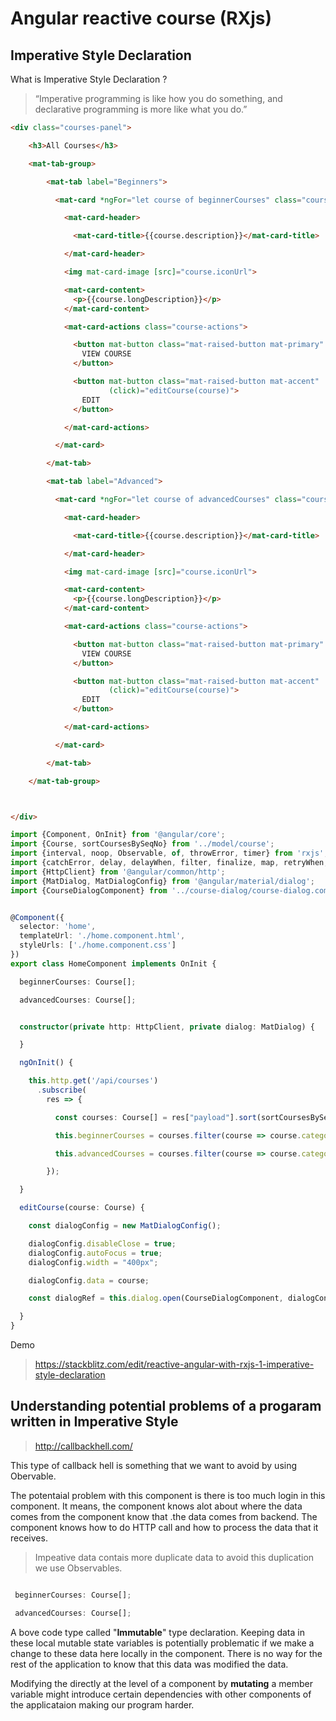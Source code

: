 # Angular reactive course (RXjs)


## Imperative Style Declaration
What is Imperative Style Declaration ?

> “Imperative programming is like how you do something, and declarative programming is more like what you do.”


```html
<div class="courses-panel">

    <h3>All Courses</h3>

    <mat-tab-group>

        <mat-tab label="Beginners">

          <mat-card *ngFor="let course of beginnerCourses" class="course-card mat-elevation-z10">

            <mat-card-header>

              <mat-card-title>{{course.description}}</mat-card-title>

            </mat-card-header>

            <img mat-card-image [src]="course.iconUrl">

            <mat-card-content>
              <p>{{course.longDescription}}</p>
            </mat-card-content>

            <mat-card-actions class="course-actions">

              <button mat-button class="mat-raised-button mat-primary" [routerLink]="['/courses', course.id]">
                VIEW COURSE
              </button>

              <button mat-button class="mat-raised-button mat-accent"
                      (click)="editCourse(course)">
                EDIT
              </button>

            </mat-card-actions>

          </mat-card>

        </mat-tab>

        <mat-tab label="Advanced">

          <mat-card *ngFor="let course of advancedCourses" class="course-card mat-elevation-z10">

            <mat-card-header>

              <mat-card-title>{{course.description}}</mat-card-title>

            </mat-card-header>

            <img mat-card-image [src]="course.iconUrl">

            <mat-card-content>
              <p>{{course.longDescription}}</p>
            </mat-card-content>

            <mat-card-actions class="course-actions">

              <button mat-button class="mat-raised-button mat-primary" [routerLink]="['/courses', course.id]">
                VIEW COURSE
              </button>

              <button mat-button class="mat-raised-button mat-accent"
                      (click)="editCourse(course)">
                EDIT
              </button>

            </mat-card-actions>

          </mat-card>

        </mat-tab>

    </mat-tab-group>



</div>
```

```typescript
import {Component, OnInit} from '@angular/core';
import {Course, sortCoursesBySeqNo} from '../model/course';
import {interval, noop, Observable, of, throwError, timer} from 'rxjs';
import {catchError, delay, delayWhen, filter, finalize, map, retryWhen, shareReplay, tap} from 'rxjs/operators';
import {HttpClient} from '@angular/common/http';
import {MatDialog, MatDialogConfig} from '@angular/material/dialog';
import {CourseDialogComponent} from '../course-dialog/course-dialog.component';


@Component({
  selector: 'home',
  templateUrl: './home.component.html',
  styleUrls: ['./home.component.css']
})
export class HomeComponent implements OnInit {

  beginnerCourses: Course[];

  advancedCourses: Course[];


  constructor(private http: HttpClient, private dialog: MatDialog) {

  }

  ngOnInit() {

    this.http.get('/api/courses')
      .subscribe(
        res => {

          const courses: Course[] = res["payload"].sort(sortCoursesBySeqNo);

          this.beginnerCourses = courses.filter(course => course.category == "BEGINNER");

          this.advancedCourses = courses.filter(course => course.category == "ADVANCED");

        });

  }

  editCourse(course: Course) {

    const dialogConfig = new MatDialogConfig();

    dialogConfig.disableClose = true;
    dialogConfig.autoFocus = true;
    dialogConfig.width = "400px";

    dialogConfig.data = course;

    const dialogRef = this.dialog.open(CourseDialogComponent, dialogConfig);

  }
}
```

Demo
> https://stackblitz.com/edit/reactive-angular-with-rxjs-1-imperative-style-declaration

## Understanding potential problems of a progaram written in Imperative Style

> http://callbackhell.com/

This type of callback hell is something that we want to avoid by using Obervable.

The potentaial problem with this component is there is too much login in this component. It means, the component knows alot about where the data comes from the component know that .the data comes from backend. The component knows how to do HTTP call and how to process the data that it receives. 

> Impeative data contais more duplicate data to avoid this duplication we use Observables.
 
 ```typescript
 
  beginnerCourses: Course[];

  advancedCourses: Course[];
 ```

A bove code type called "**Immutable**" type declaration. Keeping data in these local mutable state variables is potentially problematic if we make a change to  these data here locally in the component. There is no way for the rest of the application to know that this data was modified the data.

 Modifying the directly at the level of a component by **mutating** a member variable might introduce certain dependencies with other components of the applicataion making our program harder. 






